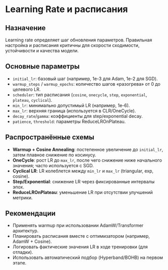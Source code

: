 # Learning Rate и расписания

## Назначение
Learning rate определяет шаг обновления параметров. Правильная настройка и расписания критичны для скорости сходимости, устойчивости и качества модели.

## Основные параметры
- `initial_lr`: базовый шаг (например, 1e-3 для Adam, 1e-2 для SGD).
- `warmup_steps` / `warmup_epochs`: количество шагов «разогрева» от 0 до целевого LR.
- `scheduler`: тип расписания (`cosine`, `onecycle`, `step`, `exponential`, `plateau`, `cyclical`).
- `min_lr`: минимально допустимый LR (например, 1e-6).
- `max_lr`: верхняя граница (используется в CLR/OneCycle).
- `decay_rate`/`gamma`: коэффициенты для step/exponential decay.
- `patience`, `threshold`: параметры ReduceLROnPlateau.

## Распространённые схемы
- **Warmup + Cosine Annealing**: постепенное увеличение до `initial_lr`, затем плавное снижение по косинусу.
- **OneCycle**: рост LR до `max_lr`, после чего снижение ниже начального значения; часто используется с SGD.
- **Cyclical LR**: LR колеблется между `min_lr` и `max_lr` (triangular, exp, cosine).
- **Step/Exponential**: снижение LR через фиксированные интервалы эпох.
- **ReduceLROnPlateau**: уменьшение LR при отсутствии улучшений метрики.

## Рекомендации
- Применять warmup при использовании AdamW/Transformer архитектур.
- Планировать расписания вместе с оптимизатором (например, AdamW + Cosine).
- Логировать фактические значения LR в ходе тренировки (для отладки).
- Использовать автоматический подбор (Hyperband/BOHB) на первом этапе.
